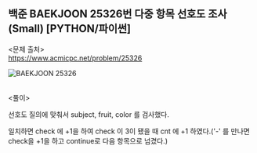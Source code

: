 ## 백준 BAEKJOON 25326번 다중 항목 선호도 조사 (Small) [PYTHON/파이썬]

<문제 출처><br>
https://www.acmicpc.net/problem/25326

![BAEKJOON 25326](https://blog.kakaocdn.net/dn/Vj2gC/btrMQMVPmJg/skmr7SZfk3rrUItPpko0OK/img.png)

<br>
<풀이><br>

선호도 질의에 맞춰서 subject, fruit, color 를 검사했다.

일치하면 check 에 +1을 하여 check 이 3이 됐을 때 cnt 에 +1 하였다.('-' 를 만나면 check을 +1을 하고 continue로 다음 항목으로 넘겼다.)
